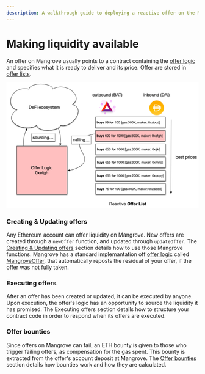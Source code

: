 ```yaml
---
description: A walkthrough guide to deploying a reactive offer on the Mangrove
---
```


# Making liquidity available

An offer on Mangrove usually points to a contract containing the [offer logic](../technical-references/taking-and-making-offers/reactive-offer/maker-contract.md) and specifies what it is ready to deliver and its price. Offer are stored in [offer lists](../technical-references/taking-and-making-offers/market.md).

![When a reactive Offer is matched, the contract implementing its logic is called by Mangrove](../../.gitbook/assets/MakerOffer.png)

### Creating & Updating offers

Any Ethereum account can offer liquidity on Mangrove. New offers are created through a `newOffer` function, and updated through `updateOffer`. The [Creating & Updating offers](../technical-references/taking-and-making-offers/reactive-offer/) section details how to use those Mangrove functions. Mangrove has a standard implemantation off [offer logic](../technical-references/taking-and-making-offers/reactive-offer/maker-contract.md) called [MangroveOffer](mangrove-offer.md), that automatically reposts the residual of your offer, if the offer was not fully taken.

### Executing offers

After an offer has been created or updated, it can be executed by anyone. Upon execution, the offer's logic has an opportunity to source the liquidity it has promised. The Executing offers section details how to structure your contract code in order to respond when its offers are executed.

### Offer bounties

Since offers on Mangrove can fail, an ETH bounty is given to those who trigger failing offers, as compensation for the gas spent. This bounty is extracted from the offer's account deposit at Mangrove. The [Offer bounties](./#offer-bounties) section details how bounties work and how they are calculated.
